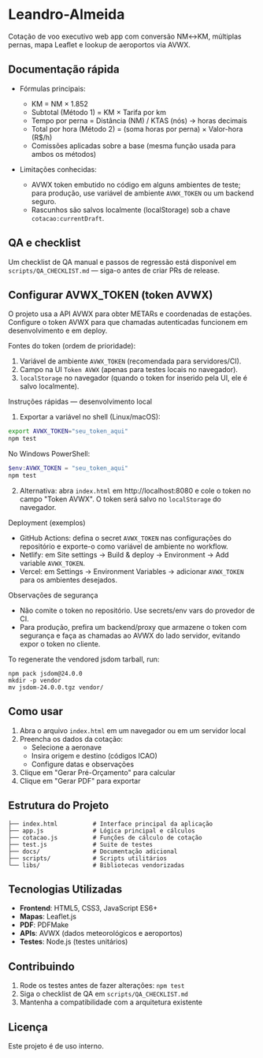# Leandro-Almeida

Cotação de voo executivo web app com conversão NM↔KM, múltiplas pernas, mapa Leaflet e lookup de aeroportos via AVWX.

## Documentação rápida

- Fórmulas principais:
  - KM = NM × 1.852
  - Subtotal (Método 1) = KM × Tarifa por km
  - Tempo por perna = Distância (NM) / KTAS (nós) → horas decimais
  - Total por hora (Método 2) = (soma horas por perna) × Valor-hora (R$/h)
  - Comissões aplicadas sobre a base (mesma função usada para ambos os métodos)

- Limitações conhecidas:
  - AVWX token embutido no código em alguns ambientes de teste; para produção, use variável de ambiente `AVWX_TOKEN` ou um backend seguro.
  - Rascunhos são salvos localmente (localStorage) sob a chave `cotacao:currentDraft`.

## QA e checklist

Um checklist de QA manual e passos de regressão está disponível em `scripts/QA_CHECKLIST.md` — siga-o antes de criar PRs de release.

## Configurar AVWX_TOKEN (token AVWX)

O projeto usa a API AVWX para obter METARs e coordenadas de estações. Configure o token AVWX para que chamadas autenticadas funcionem em desenvolvimento e em deploy.

Fontes do token (ordem de prioridade):

1. Variável de ambiente `AVWX_TOKEN` (recomendada para servidores/CI).
2. Campo na UI `Token AVWX` (apenas para testes locais no navegador).
3. `localStorage` no navegador (quando o token for inserido pela UI, ele é salvo localmente).

Instruções rápidas — desenvolvimento local

1. Exportar a variável no shell (Linux/macOS):

```bash
export AVWX_TOKEN="seu_token_aqui"
npm test
```

No Windows PowerShell:

```powershell
$env:AVWX_TOKEN = "seu_token_aqui"
npm test
```

2. Alternativa: abra `index.html` em http://localhost:8080 e cole o token no campo "Token AVWX". O token será salvo no `localStorage` do navegador.

Deployment (exemplos)

- GitHub Actions: defina o secret `AVWX_TOKEN` nas configurações do repositório e exporte-o como variável de ambiente no workflow.
- Netlify: em Site settings → Build & deploy → Environment → Add variable `AVWX_TOKEN`.
- Vercel: em Settings → Environment Variables → adicionar `AVWX_TOKEN` para os ambientes desejados.

Observações de segurança

- Não comite o token no repositório. Use secrets/env vars do provedor de CI.
- Para produção, prefira um backend/proxy que armazene o token com segurança e faça as chamadas ao AVWX do lado servidor, evitando expor o token no cliente.


To regenerate the vendored jsdom tarball, run:

```
npm pack jsdom@24.0.0
mkdir -p vendor
mv jsdom-24.0.0.tgz vendor/
```

## Como usar

1. Abra o arquivo `index.html` em um navegador ou em um servidor local
2. Preencha os dados da cotação:
   - Selecione a aeronave
   - Insira origem e destino (códigos ICAO)
   - Configure datas e observações
3. Clique em "Gerar Pré-Orçamento" para calcular
4. Clique em "Gerar PDF" para exportar

## Estrutura do Projeto

```
├── index.html          # Interface principal da aplicação
├── app.js              # Lógica principal e cálculos
├── cotacao.js          # Funções de cálculo de cotação
├── test.js             # Suite de testes
├── docs/               # Documentação adicional
├── scripts/            # Scripts utilitários
└── libs/               # Bibliotecas vendorizadas
```

## Tecnologias Utilizadas

- **Frontend**: HTML5, CSS3, JavaScript ES6+
- **Mapas**: Leaflet.js
- **PDF**: PDFMake
- **APIs**: AVWX (dados meteorológicos e aeroportos)
- **Testes**: Node.js (testes unitários)

## Contribuindo

1. Rode os testes antes de fazer alterações: `npm test`
2. Siga o checklist de QA em `scripts/QA_CHECKLIST.md`
3. Mantenha a compatibilidade com a arquitetura existente

## Licença

Este projeto é de uso interno.
